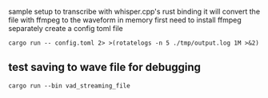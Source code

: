 sample setup to transcribe with whisper.cpp's rust binding
it will convert the file with ffmpeg to the waveform in memory first
need to install ffmpeg separately
create a config toml file
```
cargo run -- config.toml 2> >(rotatelogs -n 5 ./tmp/output.log 1M >&2)
```

## test saving to wave file for debugging

```
cargo run --bin vad_streaming_file
```